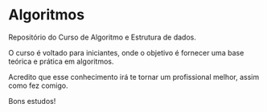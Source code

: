 Algoritmos
==========

Repositório do Curso de Algoritmo e Estrutura de dados.


O curso é voltado para iniciantes, onde o objetivo é fornecer uma base teórica
e prática em algoritmos.

Acredito que esse conhecimento irá te tornar um profissional melhor, assim como fez comigo.

Bons estudos!
